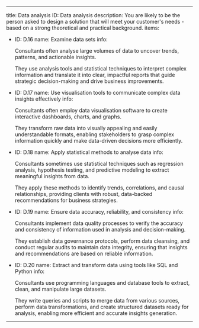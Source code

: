 ---

title: Data analysis
ID: Data analysis
description: You are likely to be the person asked to design a solution that will meet your customer's needs - based on a strong theoretical and practical background.
items:
- ID: D.16
  name: Examine data sets
  info: <p>Consultants often analyse large volumes of data to uncover trends, patterns, and actionable insights.</p><p>They use analysis tools and statistical techniques to interpret complex information and translate it into clear, impactful reports that guide strategic decision-making and drive business improvements.</p>

- ID: D.17
  name: Use visualisation tools to communicate complex data insights effectively
  info: <p>Consultants often employ data visualisation software to create interactive dashboards, charts, and graphs.</p><p>They transform raw data into visually appealing and easily understandable formats, enabling stakeholders to grasp complex information quickly and make data-driven decisions more efficiently.</p>

- ID: D.18
  name: Apply statistical methods to analyse data
  info: <p>Consultants sometimes use statistical techniques such as regression analysis, hypothesis testing, and predictive modeling to extract meaningful insights from data.</p><p>They apply these methods to identify trends, correlations, and causal relationships, providing clients with robust, data-backed recommendations for business strategies.</p>

- ID: D.19
  name: Ensure data accuracy, reliability, and consistency
  info: <p>Consultants implement data quality processes to verify the accuracy and consistency of information used in analysis and decision-making.</p><p>They establish data governance protocols, perform data cleansing, and conduct regular audits to maintain data integrity, ensuring that insights and recommendations are based on reliable information.</p>

- ID: D.20
  name: Extract and transform data using tools like SQL and Python
  info: <p>Consultants use programming languages and database tools to extract, clean, and manipulate large datasets.</p><p>They write queries and scripts to merge data from various sources, perform data transformations, and create structured datasets ready for analysis, enabling more efficient and accurate insights generation.</p>

---